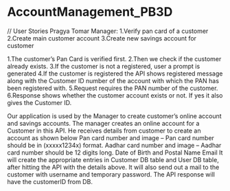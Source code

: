 # AccountManagement_PB3D
// User Stories Pragya Tomar
Manager:
1.Verify pan card of a customer
2.Create main customer account
3.Create new savings account for customer

1.The customer’s Pan Card is verified first.
2.Then we check if the customer already exists.
3.If the customer is not a registered, user a prompt is generated
4.If the customer is registered the API shows registered message along with the Customer ID number of the account with which the PAN has been registered with.
5.Request requires the PAN number of the customer.
6.Response shows whether the customer account exists or not. If yes it also gives the Customer ID.


Our application is used by the Manager to create customer’s online account and savings accounts. The manager creates an online account for a Customer in this API.
He receives details from customer to create an account as shown below 
Pan card number and image – Pan card number should be in (xxxxx1234x) format.
Aadhar card number and image – Aadhar card number should be 12 digits long.
Date of Birth and
Postal
Name
Email
It will create the appropriate entries in Customer DB table and User DB table, after hitting the API with the details above. 
It will also send out a mail to the customer with username and temporary password.
The API response will have the customerID from DB. 

